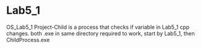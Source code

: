 # Lab5_1
OS_Lab5_1
Project-Child is a process that checks if variable in Lab5_1 cpp changes. both .exe in same directory required to work, start by Lab5_1, then ChildProcess.exe

